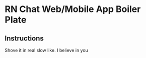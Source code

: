 # RN Chat Web/Mobile App Boiler Plate

## Instructions
Shove it in real slow like.  I believe in you

<!-- <p align="center">
  <img src="./assets/banner.png">
  <br>
  Easy-to-use CUI for fixing git conflicts
  <br>
  <br>
  <p align="center">
    <a href="https://travis-ci.org/mkchoi212/fac">
      <img src="https://travis-ci.org/mkchoi212/fac.svg?branch=master">
    </a>
    <a href="https://goreportcard.com/report/github.com/mkchoi212/fac">
      <img src="https://goreportcard.com/badge/github.com/mkchoi212/fac">
    </a>
    <a href="https://codecov.io/gh/mkchoi212/fac">
      <img src="https://codecov.io/gh/mkchoi212/fac/branch/master/graph/badge.svg">
    </a>
  </p>
</p>
<br>

I never really liked any of the `mergetools` out there so I made a program that is somewhat easier to use.

![Preview](https://i.imgur.com/GsJMRIp.gif)

## 👷 Installation

Execute:

```bash
$ go get github.com/mkchoi212/fac
```

Or using [Homebrew 🍺](https://brew.sh)

```bash
brew tap mkchoi212/fac https://github.com/mkchoi212/fac.git
brew install fac
```

## 🔧 Using

`fac` operates much like `git add -p` . It has a prompt input at the bottom of the screen where the user inputs various commands.

The commands have been preset to the following specifications

```
w - show more lines up
s - show more lines down
a - use local version
d - use incoming version
e - manually edit code

j - scroll down
k - scroll up

v - [v]iew orientation
n - [n]ext conflict
p - [p]revious conflict

h | ? - [h]elp
q | Ctrl+c - [q]uit

[w,a,s,d,?] >> [INPUT HERE]
```

### ⚙️ Customization

The above key-bindings and various behaviors can be altered by creating a `.fac.yml` file in your home directory.
Please refer to the [configuration README.md](./binding/README.md) for more information.

## ✋ Contributing

This is an open source project so feel free to contribute by

- Opening an [issue](https://github.com/mkchoi212/fac/issues/new)
- Sending me feedback via [email](mailto://mkchoi212@icloud.com)
- Or [tweet](https://twitter.com/Bananamlkshake2) at me!

## 👮 License
See [License](./LICENSE) -->